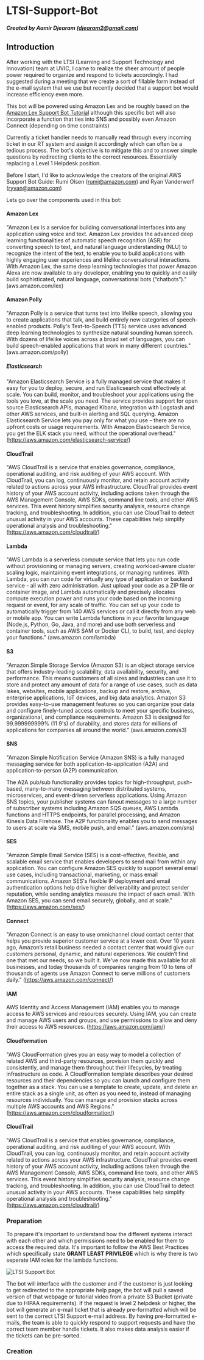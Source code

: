 # LTSI-Support-Bot

##### Created by Aamir Djearam (djearam2@gmail.com)

## Introduction

After working with the LTSI (Learning and Support Technology and Innovation) team at UVIC, I came to realize the sheer amount of people power required to organize and respond to tickets accordingly. I had suggested during a meeting that we create a sort of fillable form instead of the e-mail system that we use but recently decided that a support bot would increase efficiency even more.

This bot will be powered using Amazon Lex and be roughly based on the [Amazon Lex Support Bot Tutorial](https://github.com/aws-samples/amazon-lex-support-bot/edit/master/README.md) although this specific bot will also incorporate a function that ties into SNS and possibly even Amazon Connect (depending on time constraints)

Currently a ticket handler needs to manually read through every incoming ticket in our RT system and assign it accordingly which can often be a tedious process. The bot's objective is to mitigate this and to answer simple questions by redirecting clients to the correct resources. Essentially replacing a Level 1 Helpdesk position.

Before I start, I'd like to acknowledge the creators of the original AWS Support Bot Guide: Rumi Olsen (rumi@amazon.com) and Ryan Vanderwerf (ryvan@amazon.com)

Lets go over the components used in this bot:

#### Amazon Lex

"Amazon Lex is a service for building conversational interfaces into any application using voice and text. Amazon Lex provides the advanced deep learning functionalities of automatic speech recognition (ASR) for converting speech to text, and natural language understanding (NLU) to recognize the intent of the text, to enable you to build applications with highly engaging user experiences and lifelike conversational interactions. With Amazon Lex, the same deep learning technologies that power Amazon Alexa are now available to any developer, enabling you to quickly and easily build sophisticated, natural language, conversational bots (“chatbots”)." (aws.amazon.com/lex)

#### Amazon Polly

"Amazon Polly is a service that turns text into lifelike speech, allowing you to create applications that talk, and build entirely new categories of speech-enabled products. Polly's Text-to-Speech (TTS) service uses advanced deep learning technologies to synthesize natural sounding human speech. With dozens of lifelike voices across a broad set of languages, you can build speech-enabled applications that work in many different countries." (aws.amazon.com/polly)

##### Elasticsearch

"Amazon Elasticsearch Service is a fully managed service that makes it easy for you to deploy, secure, and run Elasticsearch cost effectively at scale. You can build, monitor, and troubleshoot your applications using the tools you love, at the scale you need. The service provides support for open source Elasticsearch APIs, managed Kibana, integration with Logstash and other AWS services, and built-in alerting and SQL querying. Amazon Elasticsearch Service lets you pay only for what you use – there are no upfront costs or usage requirements. With Amazon Elasticsearch Service, you get the ELK stack you need, without the operational overhead." (https://aws.amazon.com/elasticsearch-service/)

#### CloudTrail

"AWS CloudTrail is a service that enables governance, compliance, operational auditing, and risk auditing of your AWS account. With CloudTrail, you can log, continuously monitor, and retain account activity related to actions across your AWS infrastructure. CloudTrail provides event history of your AWS account activity, including actions taken through the AWS Management Console, AWS SDKs, command line tools, and other AWS services. This event history simplifies security analysis, resource change tracking, and troubleshooting. In addition, you can use CloudTrail to detect unusual activity in your AWS accounts. These capabilities help simplify operational analysis and troubleshooting." (https://aws.amazon.com/cloudtrail/)

#### Lambda

"AWS Lambda is a serverless compute service that lets you run code without provisioning or managing servers, creating workload-aware cluster scaling logic, maintaining event integrations, or managing runtimes. With Lambda, you can run code for virtually any type of application or backend service - all with zero administration. Just upload your code as a ZIP file or container image, and Lambda automatically and precisely allocates compute execution power and runs your code based on the incoming request or event, for any scale of traffic. You can set up your code to automatically trigger from 140 AWS services or call it directly from any web or mobile app. You can write Lambda functions in your favorite language (Node.js, Python, Go, Java, and more) and use both serverless and container tools, such as AWS SAM or Docker CLI, to build, test, and deploy your functions." (aws.amazon.com/lambda)

#### S3

"Amazon Simple Storage Service (Amazon S3) is an object storage service that offers industry-leading scalability, data availability, security, and performance. This means customers of all sizes and industries can use it to store and protect any amount of data for a range of use cases, such as data lakes, websites, mobile applications, backup and restore, archive, enterprise applications, IoT devices, and big data analytics. Amazon S3 provides easy-to-use management features so you can organize your data and configure finely-tuned access controls to meet your specific business, organizational, and compliance requirements. Amazon S3 is designed for 99.999999999% (11 9's) of durability, and stores data for millions of applications for companies all around the world." (aws.amazon.com/s3)

#### SNS

"Amazon Simple Notification Service (Amazon SNS) is a fully managed messaging service for both application-to-application (A2A) and application-to-person (A2P) communication.

The A2A pub/sub functionality provides topics for high-throughput, push-based, many-to-many messaging between distributed systems, microservices, and event-driven serverless applications. Using Amazon SNS topics, your publisher systems can fanout messages to a large number of subscriber systems including Amazon SQS queues, AWS Lambda functions and HTTPS endpoints, for parallel processing, and Amazon Kinesis Data Firehose. The A2P functionality enables you to send messages to users at scale via SMS, mobile push, and email." (aws.amazon.com/sns)

#### SES

"Amazon Simple Email Service (SES) is a cost-effective, flexible, and scalable email service that enables developers to send mail from within any application. You can configure Amazon SES quickly to support several email use cases, including transactional, marketing, or mass email communications. Amazon SES's flexible IP deployment and email authentication options help drive higher deliverability and protect sender reputation, while sending analytics measure the impact of each email. With Amazon SES, you can send email securely, globally, and at scale." (https://aws.amazon.com/ses/)

#### Connect

"Amazon Connect is an easy to use omnichannel cloud contact center that helps you provide superior customer service at a lower cost. Over 10 years ago, Amazon’s retail business needed a contact center that would give our customers personal, dynamic, and natural experiences. We couldn’t find one that met our needs, so we built it. We've now made this available for all businesses, and today thousands of companies ranging from 10 to tens of thousands of agents use Amazon Connect to serve millions of customers daily." (https://aws.amazon.com/connect/)

#### IAM

AWS Identity and Access Management (IAM) enables you to manage access to AWS services and resources securely. Using IAM, you can create and manage AWS users and groups, and use permissions to allow and deny their access to AWS resources. (https://aws.amazon.com/iam/)

#### Cloudformation

"AWS CloudFormation gives you an easy way to model a collection of related AWS and third-party resources, provision them quickly and consistently, and manage them throughout their lifecycles, by treating infrastructure as code. A CloudFormation template describes your desired resources and their dependencies so you can launch and configure them together as a stack. You can use a template to create, update, and delete an entire stack as a single unit, as often as you need to, instead of managing resources individually. You can manage and provision stacks across multiple AWS accounts and AWS Regions." (https://aws.amazon.com/cloudformation/)

#### CloudTrail

"AWS CloudTrail is a service that enables governance, compliance, operational auditing, and risk auditing of your AWS account. With CloudTrail, you can log, continuously monitor, and retain account activity related to actions across your AWS infrastructure. CloudTrail provides event history of your AWS account activity, including actions taken through the AWS Management Console, AWS SDKs, command line tools, and other AWS services. This event history simplifies security analysis, resource change tracking, and troubleshooting. In addition, you can use CloudTrail to detect unusual activity in your AWS accounts. These capabilities help simplify operational analysis and troubleshooting." (https://aws.amazon.com/cloudtrail/)


### Preparation

To prepare it's important to understand how the different systems interact with each other and which permissions need to be enabled for them to access the required data. It's important to follow the AWS Best Practices which specifically state **GRANT LEAST PRIVILEGE** which is why there is two seperate IAM roles for the lambda functions.

![LTSI Support Bot](https://i.imgur.com/44oVJl0.png)

The bot will interface with the customer and if the customer is just looking to get redirected to the appropriate help page, the bot will pull a saved version of that webpage or tutorial video from a private S3 Bucket (private due to HIPAA requirements). If the request is level 2 helpdesk or higher, the bot will generate an e-mail ticket that is already pre-formatted which will be sent to the correct LTSI Support e-mail address. By having pre-formatted e-mails, the team is able to quickly respond to support requests and have the correct team member handle tickets. It also makes data analysis easier if the tickets can be pre-sorted.

### Creation




